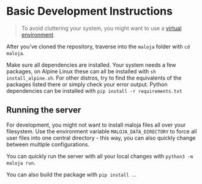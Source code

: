 # Basic Development Instructions

> To avoid cluttering your system, you might want to use a [virtual environment](https://docs.python.org/3/tutorial/venv.html).

After you've cloned the repository, traverse into the `maloja` folder with `cd maloja`.

Make sure all dependencies are installed.
Your system needs a few packages, on Alpine Linux these can all be installed with `sh install_alpine.sh`.
For other distros, try to find the equivalents of the packages listed there or simply check your error output.
Python dependencies can be installed with `pip install -r requirements.txt`

## Running the server

For development, you might not want to install maloja files all over your filesystem. Use the environment variable `MALOJA_DATA_DIRECTORY` to force all user files into one central directory - this way, you can also quickly change between multiple configurations.

You can quickly run the server with all your local changes with `python3 -m maloja run`.

You can also build the package with `pip install .`.
